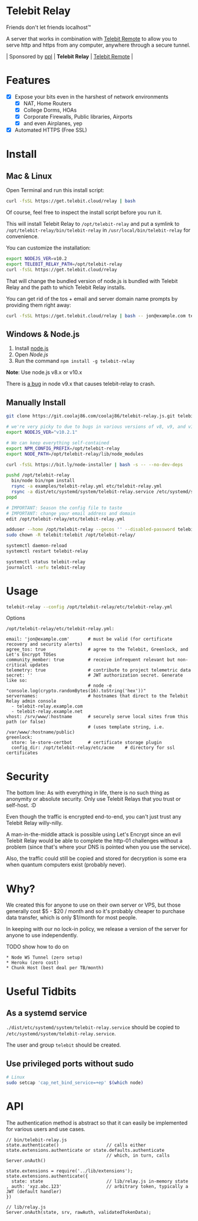# Telebit Relay

Friends don't let friends localhost&trade;

A server that works in combination with [Telebit Remote](https://git.coolaj86.com/coolaj86/telebit.js)
to allow you to serve http and https from any computer, anywhere through a secure tunnel.

| Sponsored by [ppl](https://ppl.family) | **Telebit Relay** | [Telebit Remote](https://git.coolaj86.com/coolaj86/telebit.js) |

Features
========

* [x] Expose your bits even in the harshest of network environments
  * [x] NAT, Home Routers
  * [x] College Dorms, HOAs
  * [x] Corporate Firewalls, Public libraries, Airports
  * [x] and even Airplanes, yep
* [x] Automated HTTPS (Free SSL)

Install
=======

Mac & Linux
-----------

Open Terminal and run this install script:

```bash
curl -fsSL https://get.telebit.cloud/relay | bash
```

Of course, feel free to inspect the install script before you run it.

This will install Telebit Relay to `/opt/telebit-relay` and
put a symlink to `/opt/telebit-relay/bin/telebit-relay` in `/usr/local/bin/telebit-relay`
for convenience.

You can customize the installation:

```bash
export NODEJS_VER=v10.2
export TELEBIT_RELAY_PATH=/opt/telebit-relay
curl -fsSL https://get.telebit.cloud/relay
```

That will change the bundled version of node.js is bundled with Telebit Relay
and the path to which Telebit Relay installs.

You can get rid of the tos + email and server domain name prompts by providing them right away:

```bash
curl -fsSL https://get.telebit.cloud/relay | bash -- jon@example.com telebit-relay.example.com
```

Windows & Node.js
-----------------

1. Install [node.js](https://nodejs.org)
2. Open _Node.js_
2. Run the command `npm install -g telebit-relay`

**Note**: Use node.js v8.x or v10.x

There is [a bug](https://github.com/nodejs/node/issues/20241) in node v9.x that causes telebit-relay to crash.

Manually Install
-----------

```bash
git clone https://git.coolaj86.com/coolaj86/telebit-relay.js.git telebit-relay

# we're very picky to due to bugs in various versions of v8, v9, and v10
export NODEJS_VER="v10.2.1"

# We can keep everything self-contained
export NPM_CONFIG_PREFIX=/opt/telebit-relay
export NODE_PATH=/opt/telebit-relay/lib/node_modules

curl -fsSL https://bit.ly/node-installer | bash -s -- --no-dev-deps

pushd /opt/telebit-relay
  bin/node bin/npm install
  rsync -a examples/telebit-relay.yml etc/telebit-relay.yml
  rsync -a dist/etc/systemd/system/telebit-relay.service /etc/systemd/system/telebit-relay.service
popd

# IMPORTANT: Season the config file to taste
# IMPORTANT: change your email address and domain
edit /opt/telebit-relay/etc/telebit-relay.yml

adduser --home /opt/telebit-relay --gecos '' --disabled-password telebit >/dev/null 2>&1
sudo chown -R telebit:telebit /opt/telebit-relay/

systemctl daemon-reload
systemctl restart telebit-relay

systemctl status telebit-relay
journalctl -xefu telebit-relay
```

Usage
====

```bash
telebit-relay --config /opt/telebit-relay/etc/telebit-relay.yml
```

Options

`/opt/telebit-relay/etc/telebit-relay.yml:`
```
email: 'jon@example.com'       # must be valid (for certificate recovery and security alerts)
agree_tos: true                # agree to the Telebit, Greenlock, and Let's Encrypt TOSes
community_member: true         # receive infrequent relevant but non-critical updates
telemetry: true                # contribute to project telemetric data
secret: ''                     # JWT authorization secret. Generate like so:
                               # node -e "console.log(crypto.randomBytes(16).toString('hex'))"
servernames:                   # hostnames that direct to the Telebit Relay admin console
  - telebit-relay.example.com
  - telebit-relay.example.net
vhost: /srv/www/:hostname      # securely serve local sites from this path (or false)
                               # (uses template string, i.e. /var/www/:hostname/public)
greenlock:
  store: le-store-certbot      # certificate storage plugin
  config_dir: /opt/telebit-relay/etc/acme    # directory for ssl certificates
```

Security
========

The bottom line: As with everything in life, there is no such thing as anonymity
or absolute security. Only use Telebit Relays that you trust or self-host. :D

Even though the traffic is encrypted end-to-end, you can't just trust any Telebit Relay
willy-nilly.

A man-in-the-middle attack is possible using Let's Encrypt since an evil Telebit Relay
would be able to complete the http-01 challenges without a problem
(since that's where your DNS is pointed when you use the service).

Also, the traffic could still be copied and stored for decryption is some era when quantum
computers exist (probably never).

Why?
====

We created this for anyone to use on their own server or VPS,
but those generally cost $5 - $20 / month and so it's probably
cheaper to purchase data transfer, which is only $1/month for
most people.

In keeping with our no lock-in policy, we release a version of
the server for anyone to use independently.

TODO show how to do on

	* Node WS Tunnel (zero setup)
	* Heroku (zero cost)
	* Chunk Host (best deal per TB/month)

Useful Tidbits
===

## As a systemd service

`./dist/etc/systemd/system/telebit-relay.service` should be copied to `/etc/systemd/system/telebit-relay.service`.

The user and group `telebit` should be created.

## Use privileged ports without sudo

```bash
# Linux
sudo setcap 'cap_net_bind_service=+ep' $(which node)
```

API
===

The authentication method is abstract so that it can easily be implemented for various users and use cases.

```
// bin/telebit-relay.js
state.authenticate()                  // calls either state.extensions.authenticate or state.defaults.authenticate
                                      // which, in turn, calls Server.onAuth()

state.extensions = require('../lib/extensions');
state.extensions.authenticate({
  state: state                        // lib/relay.js in-memory state
, auth: 'xyz.abc.123'                 // arbitrary token, typically a JWT (default handler)
})

// lib/relay.js
Server.onAuth(state, srv, rawAuth, validatedTokenData);
```
